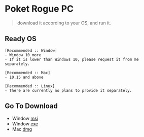 # Poket Rogue PC

> download it according to your OS, and run it.

## Ready OS
```
[Recommended :: Window]
- Window 10 more
- If it is lower than Windows 10, please request it from me separately.

[Recommended :: Mac]
- 10.15 and above

[Recommended :: Linux]
- There are currently no plans to provide it separately.
```

## Go To Download

- Window [msi](https://github.com/wonkyungup/poketRoguePc/releases/download/v0.0.1/PoketRogue-pc_0.0.1_x64_en-US.msi)
- Window [exe](https://github.com/wonkyungup/poketRoguePc/releases/download/v0.0.1/PoketRogue-pc_0.0.1_x64-setup.exe)
- Mac [dmg](https://github.com/wonkyungup/poketRoguePc/releases/download/v0.0.1/PoketRogue-pc_0.0.1_x64.dmg)
